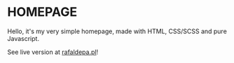# HOMEPAGE
Hello, it's my very simple homepage, made with HTML, CSS/SCSS and pure Javascript.

See live version at [rafaldepa.pl](https://rafaldepa.pl)!